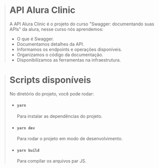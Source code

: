 > # API Alura Clinic
>
> A API Alura Clinic é o projeto do curso "Swagger: documentando suas APIs" da alura, nesse curso nós aprendemos:
>
> - O que é Swagger.
> - Documentamos detalhes da API.
> - Informamos os endpoints e operações disponíveis.
> - Organizamos o código da documentação.
> - Disponibilizamos as ferramentas na infraestrutura.

##

> # Scripts disponíveis
>
> No diretório do projeto, você pode rodar:
>
> - #### `yarn`
>   Para instalar as dependências do projeto.
>
> - #### `yarn dev`
>   Para rodar o projeto em modo de desenvolvimento.
>
> - #### `yarn build`
>   Para compilar os arquivos par JS.

##
